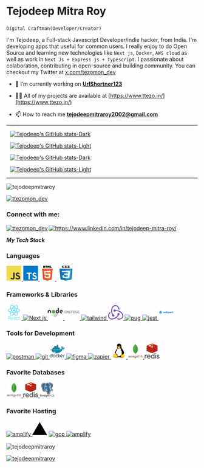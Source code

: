 # Tejodeep Mitra Roy

`Digital Craftman(Developer/Creator)`

I'm Tejodeep, a Full-stack Javascript Developer/indie hacker, from India. I'm developing apps that useful for common users. I really enjoy to do Open Source and learning new technologies like `Next js`, `Docker`, `AWS cloud` as well as work in `Next Js + Express js + Typescript`. I passionate about colaboration, contributing in open-source and building community. You can checkout my Twitter at [x.com/tezomon_dev](https://x.com/tezomon_dev)

- 🔭 I’m currently working on [**UrlShortner123**](https://urlshortner123.ttezo.in/)

- 👨‍💻 All of my projects are available at [https://www.ttezo.in/](https://www.ttezo.in/)

- 📫 How to reach me **<tejodeepmitraroy2002@gmail.com>**

---

<div style="flex: 1 1 0%; margin: 10px">


[![Tejodeep's GitHub stats-Dark](https://github-readme-stats.vercel.app/api?username=tejodeepmitraroy&show_icons=true&theme=catppuccin_mocha#gh-dark-mode-only)](https://github.com/anuraghazra/github-readme-stats#gh-dark-mode-only)

[![Tejodeep's GitHub stats-Light](https://github-readme-stats.vercel.app/api?username=tejodeepmitraroy&show_icons=true&theme=catppuccin_latte#gh-light-mode-only)](https://github.com/anuraghazra/github-readme-stats#gh-light-mode-only)

[![Tejodeep's GitHub stats-Dark](https://github-readme-stats.vercel.app/api/top-langs?username=tejodeepmitraroy&show_icons=true&locale=en&layout=compact&theme=catppuccin_mocha#gh-dark-mode-only)](https://github.com/anuraghazra/github-readme-stats#gh-dark-mode-only)

[![Tejodeep's GitHub stats-Light](https://github-readme-stats.vercel.app/api/top-langs?username=tejodeepmitraroy&show_icons=true&locale=en&layout=compact&theme=catppuccin_latte#gh-light-mode-only)](https://github.com/anuraghazra/github-readme-stats#gh-light-mode-only)

</div>

---






<p align="left"> <img src="https://komarev.com/ghpvc/?username=tejodeepmitraroy&label=Profile%20views&color=0e75b6&style=flat" alt="tejodeepmitraroy" /> </p>

<p align="left"> <a href="https://twitter.com/ttezomon_dev" target="blank"><img src="https://img.shields.io/twitter/follow/ttezomon_dev?logo=twitter&style=for-the-badge" alt="ttezomon_dev" /></a> </p>



<h3 align="left">Connect with me:</h3>
<p align="left">
<a href="https://twitter.com/ttezomon_dev" target="blank"><img align="center" src="https://raw.githubusercontent.com/rahuldkjain/github-profile-readme-generator/master/src/images/icons/Social/twitter.svg" alt="ttezomon_dev" height="30" width="40" /></a>
<a href="https://linkedin.com/in/https://www.linkedin.com/in/tejodeep-mitra-roy/" target="blank"><img align="center" src="https://raw.githubusercontent.com/rahuldkjain/github-profile-readme-generator/master/src/images/icons/Social/linked-in-alt.svg" alt="https://www.linkedin.com/in/tejodeep-mitra-roy/" height="30" width="40" /></a>
</p>


***My Tech Stack***

<h3 align="left">Languages</h3>
<p>
<a href="https://developer.mozilla.org/en-US/docs/Web/JavaScript" target="_blank" rel="noreferrer"> <img src="https://raw.githubusercontent.com/devicons/devicon/master/icons/javascript/javascript-original.svg" alt="javascript" width="40" height="40"/> </a>
<a href="https://www.typescriptlang.org/" target="_blank" rel="noreferrer"> <img src="https://raw.githubusercontent.com/devicons/devicon/master/icons/typescript/typescript-original.svg" alt="typescript" width="40" height="40"/> </a>
<a href="https://www.w3.org/html/" target="_blank" rel="noreferrer"> <img src="https://raw.githubusercontent.com/devicons/devicon/master/icons/html5/html5-original-wordmark.svg" alt="html5" width="40" height="40"/> </a>
<a href="https://www.w3schools.com/css/" target="_blank" rel="noreferrer">
<img src="https://raw.githubusercontent.com/devicons/devicon/master/icons/css3/css3-original-wordmark.svg" alt="css3" width="50" height="40"/> </a>
</p>
<h3 align="left">Frameworks & Libraries</h3>
<p>
<a href="https://reactjs.org/" target="_blank" rel="noreferrer"> <img src="https://raw.githubusercontent.com/devicons/devicon/master/icons/react/react-original-wordmark.svg" alt="react" width="40" height="40"/> </a>
<a href="https://nextjs.org/" target="_blank" rel="noreferrer"> <img src="https://vercel.com/_next/static/media/logo-nextjs-logo-light.eb473712.svg" alt="Next js" width="40" height="40"/> </a>
<a href="https://nodejs.org" target="_blank" rel="noreferrer"> <img src="https://raw.githubusercontent.com/devicons/devicon/master/icons/nodejs/nodejs-original-wordmark.svg" alt="nodejs" width="40" height="40"/> </a>
<a href="https://expressjs.com" target="_blank" rel="noreferrer"> <img src="https://raw.githubusercontent.com/devicons/devicon/master/icons/express/express-original-wordmark.svg" alt="express" width="40" height="40"/> </a>
<a href="https://tailwindcss.com/" target="_blank" rel="noreferrer"> <img src="https://www.vectorlogo.zone/logos/tailwindcss/tailwindcss-icon.svg" alt="tailwind" width="40" height="40"/> </a>
 <a href="https://redux.js.org" target="_blank" rel="noreferrer"> <img src="https://raw.githubusercontent.com/devicons/devicon/master/icons/redux/redux-original.svg" alt="redux" width="40" height="40"/> </a>
<a href="https://pugjs.org" target="_blank" rel="noreferrer"> <img src="https://cdn.worldvectorlogo.com/logos/pug.svg" alt="pug" width="40" height="40"/> </a>
<a href="https://jestjs.io" target="_blank" rel="noreferrer"> <img src="https://www.vectorlogo.zone/logos/jestjsio/jestjsio-icon.svg" alt="jest" width="40" height="40"/> </a>
<a href="https://webpack.js.org" target="_blank" rel="noreferrer"> <img src="https://raw.githubusercontent.com/devicons/devicon/d00d0969292a6569d45b06d3f350f463a0107b0d/icons/webpack/webpack-original-wordmark.svg" alt="webpack" width="40" height="40"/> </a>
</p>

<h3 align="left">Tools for Development</h3>
<p>
<a href="https://postman.com" target="_blank" rel="noreferrer"> <img src="https://www.vectorlogo.zone/logos/getpostman/getpostman-icon.svg" alt="postman" width="40" height="40"/> </a>
<a href="https://git-scm.com/" target="_blank" rel="noreferrer"> <img src="https://www.vectorlogo.zone/logos/git-scm/git-scm-icon.svg" alt="git" width="40" height="40"/> </a>
 <a href="https://www.docker.com/" target="_blank" rel="noreferrer"> <img src="https://raw.githubusercontent.com/devicons/devicon/master/icons/docker/docker-original-wordmark.svg" alt="docker" width="40" height="40"/> </a>
<a href="https://www.figma.com/" target="_blank" rel="noreferrer"> <img src="https://www.vectorlogo.zone/logos/figma/figma-icon.svg" alt="figma" width="40" height="40"/> </a>
<a href="https://zapier.com" target="_blank" rel="noreferrer"> <img src="https://www.vectorlogo.zone/logos/zapier/zapier-icon.svg" alt="zapier" width="40" height="40"/> </a>
  <a href="https://www.linux.org/" target="_blank" rel="noreferrer"> <img src="https://raw.githubusercontent.com/devicons/devicon/master/icons/linux/linux-original.svg" alt="linux" width="40" height="40"/> </a>
<a href="https://www.mongodb.com/" target="_blank" rel="noreferrer"> <img src="https://raw.githubusercontent.com/devicons/devicon/master/icons/mongodb/mongodb-original-wordmark.svg" alt="mongodb" width="40" height="40"/> </a>
<a href="https://redis.io" target="_blank" rel="noreferrer"> <img src="https://raw.githubusercontent.com/devicons/devicon/master/icons/redis/redis-original-wordmark.svg" alt="redis" width="40" height="40"/> </a>

</p>

<h3 align="left">Favorite Databases</h3>
<p>
<a href="https://www.mongodb.com/" target="_blank" rel="noreferrer"> <img src="https://raw.githubusercontent.com/devicons/devicon/master/icons/mongodb/mongodb-original-wordmark.svg" alt="mongodb" width="40" height="40"/> </a>
<a href="https://redis.io" target="_blank" rel="noreferrer"> <img src="https://raw.githubusercontent.com/devicons/devicon/master/icons/redis/redis-original-wordmark.svg" alt="redis" width="40" height="40"/> </a>
 <a href="https://www.postgresql.org" target="_blank" rel="noreferrer"> <img src="https://raw.githubusercontent.com/devicons/devicon/master/icons/postgresql/postgresql-original-wordmark.svg" alt="postgresql" width="40" height="40"/> </a>

</p>

<h3 align="left">Favorite Hosting</h3>
<p>
<a href="https://www.netlify.com/" target="_blank" rel="noreferrer">
<img src="https://upload.wikimedia.org/wikipedia/commons/thumb/9/97/Netlify_logo_%282%29.svg/300px-Netlify_logo_%282%29.svg.png" alt="amplify" width="40" height="40"/> </a>
<a href="https://www.netlify.com/" target="_blank" rel="noreferrer">                                        <svg
                                    width="40"
                                   height="40"
                              viewBox="0 0 76 65"
                  fill="none" xmlns="http://www.w3.org/2000/svg"><path
            d="M37.5274 0L75.0548 65H0L37.5274 0Z" fill="#000000"/></svg></a>
<a href="https://cloud.google.com" target="_blank" rel="noreferrer"><img src="https://www.vectorlogo.zone/logos/google_cloud/google_cloud-icon.svg" alt="gcp" width="40" height="40"/> </a>
<a href="https://aws.amazon.com/amplify/" target="_blank" rel="noreferrer"> <img src="https://docs.amplify.aws/assets/logo-dark.svg" alt="amplify" width="40" height="40"/> </a>

</p>

<p><img align="center" src="https://github-readme-stats.vercel.app/api/top-langs?username=tejodeepmitraroy&show_icons=true&locale=en&layout=compact" alt="tejodeepmitraroy" /></p>

<p align="left"> <a href="https://github.com/ryo-ma/github-profile-trophy"><img src="https://github-profile-trophy.vercel.app/?username=tejodeepmitraroy" alt="tejodeepmitraroy" /></a> </p>
